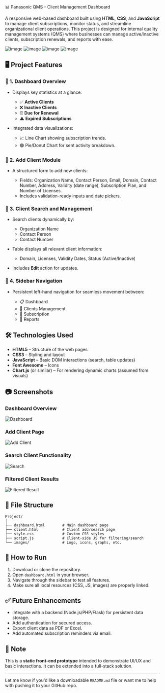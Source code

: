 📊 Panasonic QMS - Client Management Dashboard

A responsive web-based dashboard built using **HTML**, **CSS**, and **JavaScript** to manage client subscriptions, monitor status, and streamline organizational client operations. This project is designed for internal quality management systems (QMS) where businesses can manage active/inactive clients, subscription renewals, and reports with ease.

![image](https://github.com/user-attachments/assets/11cf04f9-a158-4b1a-8fc7-1ed6af90d66e)
![image](https://github.com/user-attachments/assets/288c981d-517b-40b2-9e4c-579b761d6439)
![image](https://github.com/user-attachments/assets/fd6e6ac7-3eee-4006-b5d0-09d424bf9f61)
![image](https://github.com/user-attachments/assets/0ce19549-c861-4a58-a370-df30bcdd17df)




## 🖥️ Project Features

### 🔹 1. Dashboard Overview

* Displays key statistics at a glance:

  * ✅ **Active Clients**
  * ❌ **Inactive Clients**
  * ⏰ **Due for Renewal**
  * ⚠️ **Expired Subscriptions**
* Integrated data visualizations:

  * 📈 Line Chart showing subscription trends.
  * 🟢 Pie/Donut Chart for sent activity breakdown.

### 🔹 2. Add Client Module

* A structured form to add new clients:

  * Fields: Organization Name, Contact Person, Email, Domain, Contact Number, Address, Validity (date range), Subscription Plan, and Number of Licenses.
  * Includes validation-ready inputs and date pickers.

### 🔹 3. Client Search and Management

* Search clients dynamically by:

  * Organization Name
  * Contact Person
  * Contact Number
* Table displays all relevant client information:

  * Domain, Licenses, Validity Dates, Status (Active/Inactive)
* Includes **Edit** action for updates.

### 🔹 4. Sidebar Navigation

* Persistent left-hand navigation for seamless movement between:

  * 📋 Dashboard
  * 👥 Clients Management
  * 🧾 Subscription
  * 📄 Reports

## 🛠️ Technologies Used

* **HTML5** – Structure of the web pages
* **CSS3** – Styling and layout
* **JavaScript** – Basic DOM interactions (search, table updates)
* **Font Awesome** – Icons
* **Chart.js** (or similar) – For rendering dynamic charts (assumed from visuals)

## 📷 Screenshots

### Dashboard Overview

![Dashboard](./path/to/your/dashboard_screenshot.png)

### Add Client Page

![Add Client](./path/to/your/client_form_screenshot.png)

### Search Client Functionality

![Search](./path/to/your/search_client_screenshot.png)

### Filtered Client Results

![Filtered Result](./path/to/your/filtered_result_screenshot.png)

## 📁 File Structure

```
Project/
│
├── dashboard.html        # Main dashboard page
├── client.html           # Client add/search page
├── style.css             # Custom CSS styles
├── script.js             # Client-side JS for filtering/search
└── images/               # Logo, icons, graphs, etc.
```

## 🚀 How to Run

1. Download or clone the repository.
2. Open `dashboard.html` in your browser.
3. Navigate through the sidebar to test all features.
4. Make sure all local resources (CSS, JS, images) are properly linked.

## ✅ Future Enhancements

* Integrate with a backend (Node.js/PHP/Flask) for persistent data storage.
* Add authentication for secured access.
* Export client data as PDF or Excel.
* Add automated subscription reminders via email.

## 📌 Note

This is a **static front-end prototype** intended to demonstrate UI/UX and basic interactions. It can be extended into a full-stack solution.

---

Let me know if you'd like a downloadable `README.md` file or want me to help with pushing it to your GitHub repo.


